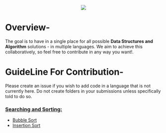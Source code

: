 <p align="center">
<img src="https://img.shields.io/badge/Python-FFD43B?style=for-the-badge&logo=python&logoColor=darkgreen">
</p>

# Overview-
The goal is to have in a single place for all possible **Data Structures and Algorithm** solutions - in multiple languages. We aim to achieve this collaboratively, so feel free to contribute in any way you want!.

# GuideLine For Contribution-
Please create an issue if you wish to add code in a language that is not currently here. Do not create folders in your submissions unless specifically told to do so.

### [Searching and Sorting:](Searching_and_Sorting/)
- [Bubble Sort](Searching_and_Sorting/Bubble_Sort.py)
- [Insertion Sort](Searching_and_Sorting/Insertion_Sort.py)


